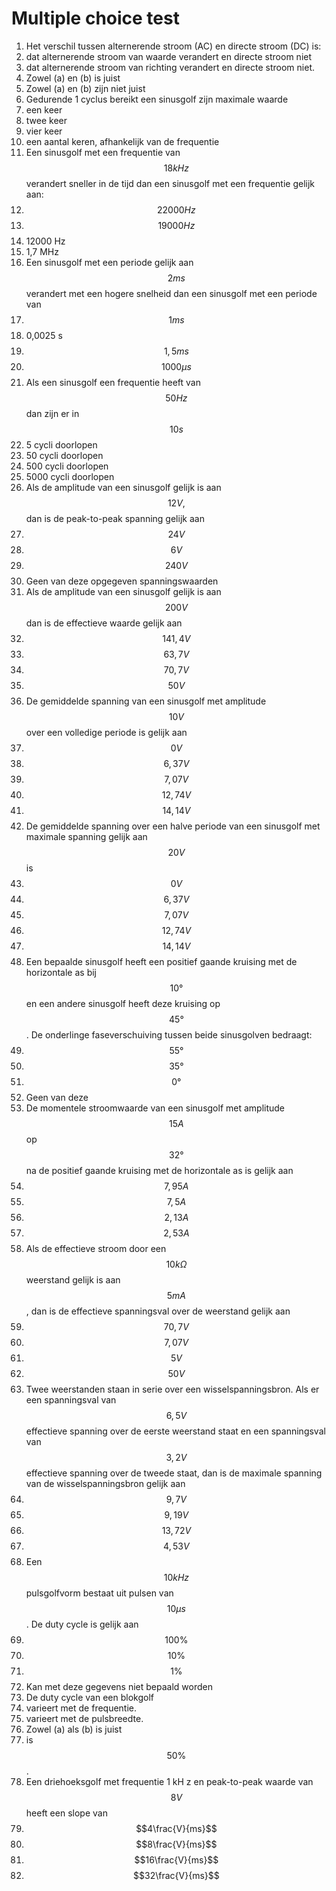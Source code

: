 # Multiple choice test

1. Het verschil tussen alternerende stroom \(AC\) en directe stroom \(DC\) is:
2. dat alternerende stroom van waarde verandert en directe stroom niet
3. dat alternerende stroom van richting verandert en directe stroom niet.
4. Zowel \(a\) en \(b\) is juist
5. Zowel \(a\) en \(b\) zijn niet juist
6. Gedurende 1 cyclus bereikt een sinusgolf zijn maximale waarde
7. een keer
8. twee keer
9. vier keer
10. een aantal keren, afhankelijk van de frequentie
11. Een sinusgolf met een frequentie van $$18 kHz$$ verandert sneller in de tijd dan een sinusgolf met een frequentie gelijk aan:
12. $$22000 Hz$$
13. $$19000 Hz$$
14. 12000 Hz
15. 1,7 MHz
16. Een sinusgolf met een periode gelijk aan $$2 ms$$ verandert met een hogere snelheid dan een sinusgolf met een periode van
17. $$1 ms$$
18. 0,0025 s
19. $$\mathrm{1,5} ms$$
20. $$1000 \mu s$$
21. Als een sinusgolf een frequentie heeft van $$50 Hz$$ dan zijn er in $$10 s$$
22. 5 cycli doorlopen
23. 50 cycli doorlopen
24. 500 cycli doorlopen
25. 5000 cycli doorlopen
26. Als de amplitude van een sinusgolf gelijk is aan $$12 V,$$ dan is de peak-to-peak spanning gelijk aan
27. $$24 V$$
28. $$6 V$$
29. $$240 V$$
30. Geen van deze opgegeven spanningswaarden
31. Als de amplitude van een sinusgolf gelijk is aan $$200 V$$ dan is de effectieve waarde gelijk aan
32. $$\mathrm{141,4} V$$
33. $$\mathrm{63,7} V$$
34. $$\mathrm{70,7} V$$
35. $$50 V$$
36. De gemiddelde spanning van een sinusgolf met amplitude $$10 V$$ over een volledige periode is gelijk aan
37. $$0 V$$
38. $$\mathrm{6,37} V$$
39. $$\mathrm{7,07} V$$
40. $$\mathrm{12,74} V$$
41. $$\mathrm{14,14} V$$
42. De gemiddelde spanning over een halve periode van een sinusgolf met maximale spanning gelijk aan $$20 V$$ is
43. $$0 V$$
44. $$\mathrm{6,37} V$$
45. $$\mathrm{7,07} V$$
46. $$\mathrm{12,74} V$$
47. $$\mathrm{14,14} V$$
48. Een bepaalde sinusgolf heeft een positief gaande kruising met de horizontale as bij $$10°$$ en een andere sinusgolf heeft deze kruising op $$45°$$ . De onderlinge faseverschuiving tussen beide sinusgolven bedraagt:
49. $$55°$$
50. $$35°$$
51. $$0°$$
52. Geen van deze
53. De momentele stroomwaarde van een sinusgolf met amplitude $$15 A$$ op $$32°$$ na de positief gaande kruising met de horizontale as is gelijk aan
54. $$\mathrm{7,95} A$$
55. $$\mathrm{7,5} A$$
56. $$\mathrm{2,13} A$$
57. $$\mathrm{2,53} A$$
58. Als de effectieve stroom door een $$10 k\Omega$$ weerstand gelijk is aan $$5 mA$$ , dan is de effectieve spanningsval over de weerstand gelijk aan
59. $$\mathrm{70,7} V$$
60. $$\mathrm{7,07} V$$
61. $$5 V$$
62. $$50 V$$
63. Twee weerstanden staan in serie over een wisselspanningsbron. Als er een spanningsval van $$\mathrm{6,5} V$$ effectieve spanning over de eerste weerstand staat en een spanningsval van $$\mathrm{3,2} V$$ effectieve spanning over de tweede staat, dan is de maximale spanning van de wisselspanningsbron gelijk aan
64. $$\mathrm{9,7} V$$
65. $$\mathrm{9,19} V$$
66. $$\mathrm{13,72} V$$
67. $$\mathrm{4,53} V$$
68. Een $$10 kHz$$ pulsgolfvorm bestaat uit pulsen van $$10 \mu s$$ . De duty cycle is gelijk aan
69. $$100 \%$$
70. $$10 \%$$
71. $$1 \%$$
72. Kan met deze gegevens niet bepaald worden
73. De duty cycle van een blokgolf
74. varieert met de frequentie.
75. varieert met de pulsbreedte.
76. Zowel \(a\) als \(b\) is juist
77. is $$50 \%$$ .
78. Een driehoeksgolf met frequentie 1 kH z en peak-to-peak waarde van $$8 V$$ heeft een slope van
79. $$4\frac{V}{ms}$$
80. $$8\frac{V}{ms}$$
81. $$16\frac{V}{ms}$$
82. $$32\frac{V}{ms}$$


